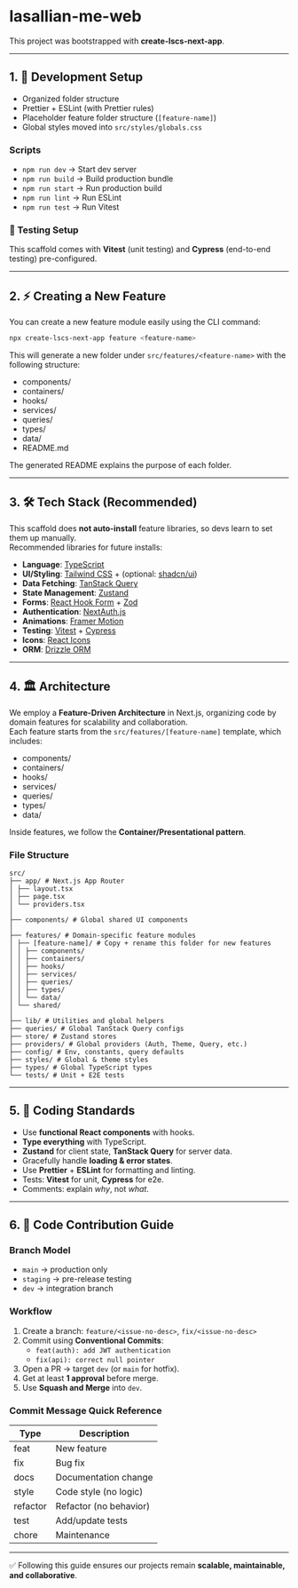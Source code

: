 
# lasallian-me-web

This project was bootstrapped with **create-lscs-next-app**.

---

## 1. 🚀 Development Setup

- Organized folder structure
- Prettier + ESLint (with Prettier rules)
- Placeholder feature folder structure (`[feature-name]`)
- Global styles moved into `src/styles/globals.css`

### Scripts

- `npm run dev` → Start dev server
- `npm run build` → Build production bundle
- `npm run start` → Run production build
- `npm run lint` → Run ESLint
- `npm run test` → Run Vitest

### 🧪 Testing Setup

This scaffold comes with **Vitest** (unit testing) and **Cypress** (end-to-end testing) pre-configured.

---

## 2. ⚡ Creating a New Feature

You can create a new feature module easily using the CLI command:

```bash
npx create-lscs-next-app feature <feature-name>
```

This will generate a new folder under `src/features/<feature-name>` with the following structure:

- components/
- containers/
- hooks/
- services/
- queries/
- types/
- data/
- README.md

The generated README explains the purpose of each folder.

---

## 3. 🛠️ Tech Stack (Recommended)

This scaffold does **not auto-install** feature libraries, so devs learn to set them up manually.  
Recommended libraries for future installs:

- **Language**: [TypeScript](https://www.typescriptlang.org/)
- **UI/Styling**: [Tailwind CSS](https://tailwindcss.com/) + (optional: [shadcn/ui](https://ui.shadcn.com/))
- **Data Fetching**: [TanStack Query](https://tanstack.com/query/latest)
- **State Management**: [Zustand](https://zustand-bear.github.io/zustand/)
- **Forms**: [React Hook Form](https://react-hook-form.com/) + [Zod](https://zod.dev/)
- **Authentication**: [NextAuth.js](https://next-auth.js.org/)
- **Animations**: [Framer Motion](https://www.framer.com/motion/)
- **Testing**: [Vitest](https://vitest.dev/) + [Cypress](https://www.cypress.io/)
- **Icons**: [React Icons](https://react-icons.github.io/react-icons/)
- **ORM**: [Drizzle ORM](https://orm.drizzle.team/)

---

## 4. 🏛️ Architecture

We employ a **Feature-Driven Architecture** in Next.js, organizing code by domain features for scalability and collaboration.  
Each feature starts from the `src/features/[feature-name]` template, which includes:

- components/
- containers/
- hooks/
- services/
- queries/
- types/
- data/

Inside features, we follow the **Container/Presentational pattern**.

### File Structure

```
src/
├── app/ # Next.js App Router
│ ├── layout.tsx
│ ├── page.tsx
│ └── providers.tsx
│
├── components/ # Global shared UI components
│
├── features/ # Domain-specific feature modules
│ ├── [feature-name]/ # Copy + rename this folder for new features
│ │ ├── components/
│ │ ├── containers/
│ │ ├── hooks/
│ │ ├── services/
│ │ ├── queries/
│ │ ├── types/
│ │ └── data/
│ └── shared/
│
├── lib/ # Utilities and global helpers
├── queries/ # Global TanStack Query configs
├── store/ # Zustand stores
├── providers/ # Global providers (Auth, Theme, Query, etc.)
├── config/ # Env, constants, query defaults
├── styles/ # Global & theme styles
├── types/ # Global TypeScript types
└── tests/ # Unit + E2E tests
```

---

## 5. 📝 Coding Standards

- Use **functional React components** with hooks.
- **Type everything** with TypeScript.
- **Zustand** for client state, **TanStack Query** for server data.
- Gracefully handle **loading & error states**.
- Use **Prettier** + **ESLint** for formatting and linting.
- Tests: **Vitest** for unit, **Cypress** for e2e.
- Comments: explain _why_, not _what_.

---

## 6. 🤝 Code Contribution Guide

### Branch Model

- `main` → production only
- `staging` → pre-release testing
- `dev` → integration branch

### Workflow

1. Create a branch: `feature/<issue-no-desc>`, `fix/<issue-no-desc>`
2. Commit using **Conventional Commits**:
   - `feat(auth): add JWT authentication`
   - `fix(api): correct null pointer`
3. Open a PR → target `dev` (or `main` for hotfix).
4. Get at least **1 approval** before merge.
5. Use **Squash and Merge** into `dev`.

### Commit Message Quick Reference

| Type     | Description            |
| -------- | ---------------------- |
| feat     | New feature            |
| fix      | Bug fix                |
| docs     | Documentation change   |
| style    | Code style (no logic)  |
| refactor | Refactor (no behavior) |
| test     | Add/update tests       |
| chore    | Maintenance            |

---

✅ Following this guide ensures our projects remain **scalable, maintainable, and collaborative**.

